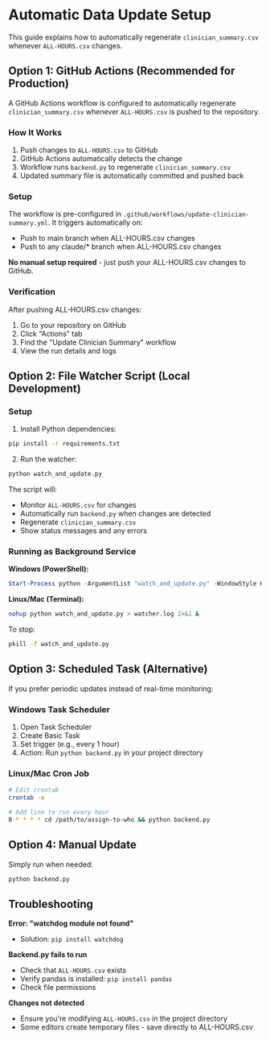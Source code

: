 # Automatic Data Update Setup

This guide explains how to automatically regenerate `clinician_summary.csv` whenever `ALL-HOURS.csv` changes.

## Option 1: GitHub Actions (Recommended for Production)

A GitHub Actions workflow is configured to automatically regenerate `clinician_summary.csv` whenever `ALL-HOURS.csv` is pushed to the repository.

### How It Works

1. Push changes to `ALL-HOURS.csv` to GitHub
2. GitHub Actions automatically detects the change
3. Workflow runs `backend.py` to regenerate `clinician_summary.csv`
4. Updated summary file is automatically committed and pushed back

### Setup

The workflow is pre-configured in `.github/workflows/update-clinician-summary.yml`. It triggers automatically on:
- Push to main branch when ALL-HOURS.csv changes
- Push to any claude/* branch when ALL-HOURS.csv changes

**No manual setup required** - just push your ALL-HOURS.csv changes to GitHub.

### Verification

After pushing ALL-HOURS.csv changes:
1. Go to your repository on GitHub
2. Click "Actions" tab
3. Find the "Update Clinician Summary" workflow
4. View the run details and logs

## Option 2: File Watcher Script (Local Development)

### Setup

1. Install Python dependencies:
```bash
pip install -r requirements.txt
```

2. Run the watcher:
```bash
python watch_and_update.py
```

The script will:
- Monitor `ALL-HOURS.csv` for changes
- Automatically run `backend.py` when changes are detected
- Regenerate `clinician_summary.csv`
- Show status messages and any errors

### Running as Background Service

**Windows (PowerShell):**
```powershell
Start-Process python -ArgumentList "watch_and_update.py" -WindowStyle Hidden
```

**Linux/Mac (Terminal):**
```bash
nohup python watch_and_update.py > watcher.log 2>&1 &
```

To stop:
```bash
pkill -f watch_and_update.py
```

## Option 3: Scheduled Task (Alternative)

If you prefer periodic updates instead of real-time monitoring:

### Windows Task Scheduler

1. Open Task Scheduler
2. Create Basic Task
3. Set trigger (e.g., every 1 hour)
4. Action: Run `python backend.py` in your project directory

### Linux/Mac Cron Job

```bash
# Edit crontab
crontab -e

# Add line to run every hour
0 * * * * cd /path/to/assign-to-who && python backend.py
```

## Option 4: Manual Update

Simply run when needed:
```bash
python backend.py
```

## Troubleshooting

**Error: "watchdog module not found"**
- Solution: `pip install watchdog`

**Backend.py fails to run**
- Check that `ALL-HOURS.csv` exists
- Verify pandas is installed: `pip install pandas`
- Check file permissions

**Changes not detected**
- Ensure you're modifying `ALL-HOURS.csv` in the project directory
- Some editors create temporary files - save directly to ALL-HOURS.csv
